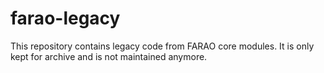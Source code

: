 # farao-legacy

This repository contains legacy code from FARAO core modules.
It is only kept for archive and is not maintained anymore.

 
